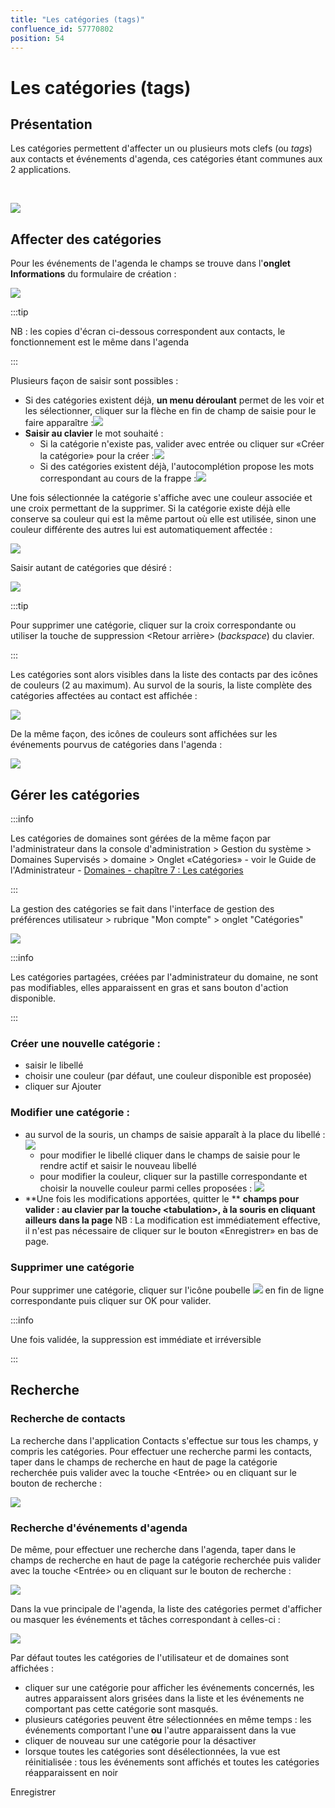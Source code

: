 ```yaml
---
title: "Les catégories (tags)"
confluence_id: 57770802
position: 54
---
```

# Les catégories (tags)


## Présentation

Les catégories permettent d'affecter un ou plusieurs mots clefs (ou *tags*) aux contacts et événements d'agenda, ces catégories étant communes aux 2 applications.

 


![](../attachments/57770802/57770822.png)

## Affecter des catégories

Pour les événements de l'agenda le champs se trouve dans l'**onglet Informations** du formulaire de création :

![](../attachments/57770802/57770821.png)


:::tip

NB : les copies d'écran ci-dessous correspondent aux contacts, le fonctionnement est le même dans l'agenda

:::

Plusieurs façon de saisir sont possibles :

- Si des catégories existent déjà, **un menu déroulant** permet de les voir et les sélectionner, cliquer sur la flèche en fin de champ de saisie pour le faire apparaître :![](../attachments/57770802/57770820.png)
- **Saisir au clavier** le mot souhaité :
    - Si la catégorie n'existe pas, valider avec entrée ou cliquer sur «Créer la catégorie» pour la créer :![](../attachments/57770802/57770819.png)
    - Si des catégories existent déjà, l'autocomplétion propose les mots correspondant au cours de la frappe :![](../attachments/57770802/57770816.png)


Une fois sélectionnée la catégorie s'affiche avec une couleur associée et une croix permettant de la supprimer. Si la catégorie existe déjà elle conserve sa couleur qui est la même partout où elle est utilisée, sinon une couleur différente des autres lui est automatiquement affectée :

![](../attachments/57770802/57770834.png)

Saisir autant de catégories que désiré :

![](../attachments/57770802/57770833.png)


:::tip

Pour supprimer une catégorie, cliquer sur la croix correspondante ou utiliser la touche de suppression &lt;Retour arrière> (*backspace*) du clavier.

:::

Les catégories sont alors visibles dans la liste des contacts par des icônes de couleurs (2 au maximum). Au survol de la souris, la liste complète des catégories affectées au contact est affichée :

![](../attachments/57770802/57770817.png)

De la même façon, des icônes de couleurs sont affichées sur les événements pourvus de catégories dans l'agenda :

![](../attachments/57770802/57770815.png)

## Gérer les catégories


:::info

Les catégories de domaines sont gérées de la même façon par l'administrateur dans la console d'administration > Gestion du système > Domaines Supervisés > domaine > Onglet «Catégories» - voir le Guide de l'Administrateur - [Domaines - chapître 7 : Les catégories](/Guide_de_l_administrateur/Présentation_du_produit/Messagerie_multi_domaines/)

:::

La gestion des catégories se fait dans l'interface de gestion des préférences utilisateur > rubrique "Mon compte" > onglet "Catégories"

![](../attachments/57770802/57770818.png)


:::info

Les catégories partagées, créées par l'administrateur du domaine, ne sont pas modifiables, elles apparaissent en gras et sans bouton d'action disponible.

:::

### Créer une nouvelle catégorie :

- saisir le libellé
- choisir une couleur (par défaut, une couleur disponible est proposée)
- cliquer sur Ajouter


### Modifier une catégorie :

- au survol de la souris, un champs de saisie apparaît à la place du libellé : ![](../attachments/57770802/57770814.png) 
    - pour modifier le libellé cliquer dans le champs de saisie pour le rendre actif et saisir le nouveau libellé
    - pour modifier la couleur, cliquer sur la pastille correspondante et choisir la nouvelle couleur parmi celles proposées : ![](../attachments/57770802/57770813.png)
-  **Une fois les modifications apportées, quitter le ** **champs pour valider : au clavier par la touche &lt;tabulation>, à la souris en cliquant ailleurs dans la page** 
NB : La modification est immédiatement effective, il n'est pas nécessaire de cliquer sur le bouton «Enregistrer» en bas de page.


### Supprimer une catégorie

Pour supprimer une catégorie, cliquer sur l'icône poubelle ![](../attachments/17203265/17203279.png) en fin de ligne correspondante puis cliquer sur OK pour valider.


:::info

Une fois validée, la suppression est immédiate et irréversible

:::

## Recherche

### Recherche de contacts

La recherche dans l'application Contacts s'effectue sur tous les champs, y compris les catégories. Pour effectuer une recherche parmi les contacts, taper dans le champs de recherche en haut de page la catégorie recherchée puis valider avec la touche &lt;Entrée> ou en cliquant sur le bouton de recherche :

![](../attachments/57770802/57770847.png)

### Recherche d'événements d'agenda

De même, pour effectuer une recherche dans l'agenda, taper dans le champs de recherche en haut de page la catégorie recherchée puis valider avec la touche &lt;Entrée> ou en cliquant sur le bouton de recherche :

![](../attachments/57770802/57770843.png)

Dans la vue principale de l'agenda, la liste des catégories permet d'afficher ou masquer les événements et tâches correspondant à celles-ci :

![](../attachments/57770802/57770812.png)

Par défaut toutes les catégories de l'utilisateur et de domaines sont affichées :

- cliquer sur une catégorie pour afficher les événements concernés, les autres apparaissent alors grisées dans la liste et les événements ne comportant pas cette catégorie sont masqués.
- plusieurs catégories peuvent être sélectionnées en même temps : les événements comportant l'une **ou** l'autre apparaissent dans la vue
- cliquer de nouveau sur une catégorie pour la désactiver
- lorsque toutes les catégories sont désélectionnées, la vue est réinitialisée : tous les événements sont affichés et toutes les catégories réapparaissent en noir


Enregistrer

